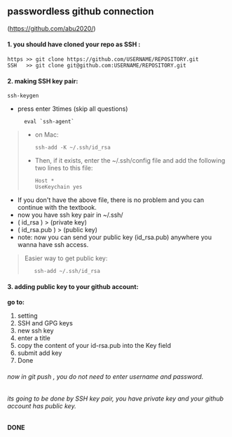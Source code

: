## passwordless github connection
(https://github.com/abu2020/)
#### 1. you should have cloned your repo as SSH :
 `https >> git clone https://github.com/USERNAME/REPOSITORY.git`             
 `SSH   >> git clone git@github.com:USERNAME/REPOSITORY.git`

#### 2. making SSH key pair:
    ssh-keygen
- press enter 3times (skip all questions)

        eval `ssh-agent`
> - on Mac:
>
>       ssh-add -K ~/.ssh/id_rsa
> - Then, if it exists, enter the ~/.ssh/config file and add the following two lines to this file:
>
>       Host *
>       UseKeychain yes
- If you don't have the above file, there is no problem and you can continue with the textbook.
- now you have ssh key pair in ~/.ssh/
- ( id_rsa ) > (private key)
- ( id_rsa.pub ) > (public key)
- note: now you can send your public key (id_rsa.pub) anywhere you wanna have ssh access.
> Easier way to get public key:
>
>        ssh-add ~/.ssh/id_rsa 

#### 3. adding public key to your github account:
**go to:**
1. setting
2. SSH and GPG keys
3. new ssh key
4. enter a title
5. copy the content of your id-rsa.pub into the Key field
6. submit add key
7. Done

###### now in git push , you do not need to enter username and password.
###### its going to be done by SSH key pair, you have private key and your github account has public key.
#### DONE